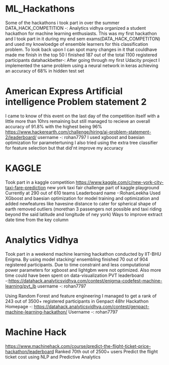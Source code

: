 # ML_Hackathons
Some of the hackathons i took part in over the summer
DATA_HACK_COMPETITION -: Analytics vidhya organized a student hackathon for machine learning enthusiasts. This was my first hackathon and I took part in it during my end sem exams(DATA_HACK_COMPETITON) and used my knowloedge of ensemble learners for this classification problem.
To look back upon I can spot many changes in it that couldhave made me finish in the top 50
I finished 187 out of the total 1100 registered participants
datahackbetter-: After going through my first Udacity project I implemented the same problem using a neural network in keras achieving an accuracy of 68% in hidden test set 


# American Express Artificial intelligence Problem statement 2
I came to know of this event on the last day of the competition itself with a little more than 10hrs remaining but still managed to recieve an overall accuracy of 91.8% with the highest being 96%
https://www.hackerearth.com/challenge/hiring/ai-problem-statement-2/leaderboard/
username -: rohan7797
I used xgboost and baesian optimization for parametertuning
I also tried using the extra tree classifier for feature selection but that did'nt improve my accuracy

# KAGGLE
Took part in a kaggle competition https://www.kaggle.com/c/new-york-city-taxi-fare-prediction
new york taxi fair challenge part of kaggle playground
Currently at 290 out of 610 teams
Leaderboard name -:RohanLeekha
Used XGboost and baesian optimization for model training and optimization
and added newfeatures like havesine distance to cater for spherical shape of earth
removed outliers (morethan 3 passengers not possible and taxi riding beyond the said latitude and longitude of ney york)
Ways to improve 
extract date time from the key column

# Analytics Vidhya
Took part in a weekend machine learning hackathon conducted by IIT-BHU Enigma. By using model stacking/ ensembling finished 70 out of 904 registered participants.
Due to time constraint and less computational power parameters for xgboost and lightgbm were not optimized.
Also more time could have been spent on data-visualization
PVT leaderboard -:https://datahack.analyticsvidhya.com/contest/enigma-codefest-machine-learning/pvt_lb
username -: rohan7797

Using Random Forest and feature engineering I managed to get a rank of 243 out of 3500+ registered participants in Genpact 48hr Hackathon
Homepage -: https://datahack.analyticsvidhya.com/contest/genpact-machine-learning-hackathon/
Username -: rohan7797

# Machine Hack
https://www.machinehack.com/course/predict-the-flight-ticket-price-hackathon/leaderboard
Ranked 70th out of 2500+ users
Predict the flight ticket cost using NLP and Predictive Analytics

